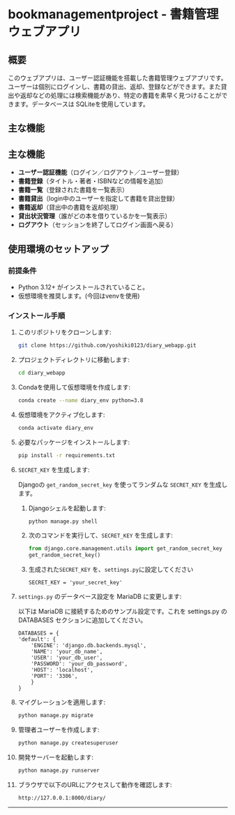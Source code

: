 # bookmanagementproject - 書籍管理ウェブアプリ
## 概要
このウェブアプリは、ユーザー認証機能を搭載した書籍管理ウェブアプリです。ユーザーは個別にログインし、書籍の貸出、返却、登録などができます。また貸出や返却などの処理には検索機能があり、特定の書籍を素早く見つけることができます。データベースは SQLiteを使用しています。
## 主な機能
## 主な機能
- **ユーザー認証機能**（ログイン／ログアウト／ユーザー登録）
- **書籍登録**（タイトル・著者・ISBNなどの情報を追加）
- **書籍一覧**（登録された書籍を一覧表示）
- **書籍貸出**（login中のユーザーを指定して書籍を貸出登録）
- **書籍返却**（貸出中の書籍を返却処理）
- **貸出状況管理**（誰がどの本を借りているかを一覧表示）
- **ログアウト**（セッションを終了してログイン画面へ戻る）

## 使用環境のセットアップ
### 前提条件
- Python 3.12+ がインストールされていること。
- 仮想環境を推奨します。(今回はvenvを使用)
### インストール手順
1. このリポジトリをクローンします:
    ```bash
    git clone https://github.com/yoshiki0123/diary_webapp.git
    ```

2. プロジェクトディレクトリに移動します:
    ```bash
    cd diary_webapp
    ```

3. Condaを使用して仮想環境を作成します:
    ```bash
    conda create --name diary_env python=3.8
    ```

4. 仮想環境をアクティブ化します:
    ```bash
    conda activate diary_env
    ```
5. 必要なパッケージをインストールします:
    ```bash
    pip install -r requirements.txt
    ```
6. `SECRET_KEY` を生成します:

    Djangoの `get_random_secret_key` を使ってランダムな `SECRET_KEY` を生成します。

    1. Djangoシェルを起動します:
        ```bash
        python manage.py shell
        ```

    2. 次のコマンドを実行して、`SECRET_KEY` を生成します:
        ```python
        from django.core.management.utils import get_random_secret_key
        get_random_secret_key()
        ```
    3. 生成された`SECRET_KEY` を、`settings.py`に設定してください
       ```
       SECRET_KEY = 'your_secret_key'
       ```
7.  `settings.py` のデータベース設定を MariaDB に変更します:
   
    以下は MariaDB に接続するためのサンプル設定です。これを settings.py の DATABASES セクションに追加してください。
    ```
    DATABASES = {
    'default': {
        'ENGINE': 'django.db.backends.mysql',
        'NAME': 'your_db_name',
        'USER': 'your_db_user',
        'PASSWORD': 'your_db_password',
        'HOST': 'localhost',
        'PORT': '3306',  
        }
    }
    ```
9. マイグレーションを適用します:
    ```bash
    python manage.py migrate
    ```

10. 管理者ユーザーを作成します:
    ```bash
    python manage.py createsuperuser
    ```

11. 開発サーバーを起動します:
    ```bash
    python manage.py runserver
    ```

12. ブラウザで以下のURLにアクセスして動作を確認します:
    ```
    http://127.0.0.1:8000/diary/
    ```

---
